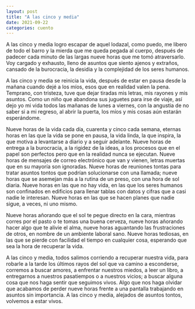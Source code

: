 ```yaml
---
layout: post
title: "A las cinco y media"
date: 2021-09-22
categories: cuento
---
```


A las cinco y media logro escapar de aquel lodazal, como puedo, me libero de todo el barro y la mierda que me queda pegada al cuerpo, después de padecer cada minuto de las largas nueve horas que me tomó atraversarlo. Voy cargado y exhausto, lleno de asuntos que siento ajenos y extraños, cansado de la burocracia, la desidia y la complejidad de los seres humanos.

A las cinco y media se reinicia la vida, después de estar en pausa desde la mañana cuando dejé a los míos, esos que en realidad valen la pena. Temprano, con tristeza, tuve que dejar tiradas mis letras, mis rayones y mis asuntos. Como un niño que abandona sus juguetes para irse de viaje, así dejo yo mi vida todos las mañanas de lunes a viernes, con la angustia de no saber si a mi regreso, al abrir la puerta, los míos y mis cosas aún estarán esperándome.

Nueve horas de la vida cada día, cuarenta y cinco cada semana, eternas horas en las que la vida se pone en pausa, la vida linda, la que inspira, la que motiva a levantarse a diario y a seguir adelante. Nueve horas de entrega a la burocracia, a la rigidez de la ideas, a los procesos que en el papel son perfectos pero que en la realidad nunca se ejecutan. Nueve horas de mensajes de correo electrónico que van y vienen, letras muertas que en su mayoría son ignoradas. Nueve horas de reuniones tontas para tratar asuntos tontos que podrían solucionarse con una llamada; nueve horas que se asemejan más a la rutina de un preso, con una hora de sol diaria. Nueve horas en las que no hay vida, en las que los seres humanos son confinados en edificios para llenar tablas con datos y cifras que a casi nadie le interesan. Nueve horas en las que se hacen planes que nadie sigue, a veces, ni uno mismo. 

Nueve horas añorando que el sol te pegue directo en la cara, mientras corres por el pasto o te tomas una buena cerveza, nueve horas añorando hacer algo que te alivie el alma, nueve horas aguantando las frustraciones de otros, en nombre de un ambiente laboral sano. Nueve horas tediosas, en las que se pierde con facilidad el tiempo en cualquier cosa, esperando que sea la hora de recuperar la vida.

A las cinco y media, todos salimos corriendo a recuperar nuestra vida, para robarle a la tarde los últimos rayos del sol que va camino a esconderse, corremos a buscar amores, a enfrentar nuestros miedos, a leer un libro, a entregarnos a nuestros pasatiempos o a nuestros vicios; a buscar alguna cosa que nos haga sentir que seguimos vivos. Algo que nos haga olvidar que acabamos de perder nueve horas frente a una pantalla trabajando en asuntos sin importancia. A las cinco y media, alejados de asuntos tontos, volvemos a estar vivos.
